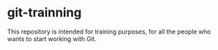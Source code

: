 # git-trainning
This repository is intended for training purposes, for all the people who wants to start working with Git.
